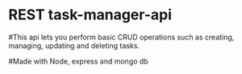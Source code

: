 # REST task-manager-api

#This api lets you perform basic CRUD operations such as creating, managing, updating and deleting tasks. 


#Made with Node, express and mongo db 


